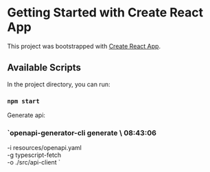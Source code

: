 # Getting Started with Create React App

This project was bootstrapped with [Create React App](https://github.com/facebook/create-react-app).

## Available Scripts

In the project directory, you can run:

### `npm start`

Generate api:

### `openapi-generator-cli generate \                                                                                                                         08:43:06
  -i resources/openapi.yaml \
  -g typescript-fetch \
  -o ./src/api-client
`
